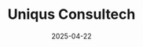 ---  
layout: startup_page  
title: "Uniqus Consultech"  
id: "uniqus.com"  
permalink: "/uniqusconsultechuniqus.com04222025/"  
website: "https://www.uniqus.com"  
funding_round: "Series C"  
funding_amount: "$20M"  
investors: "Nexus Venture Partners, Sorin Investments"  
about: "Uniqus Consultech is a tech-enabled global consulting platform offering solutions in accounting & reporting, finance operations, governance, risk, ESG, and technology. They leverage a unique integrated cloud delivery model and proprietary tech assets to provide specialized, cost-effective, and scalable solutions, disrupting traditional consulting models. Their services cater to a strong market need for modern consulting solutions that blend deep domain expertise with cutting-edge technology and access to a global talent pool."  
markets: "Accounting & Reporting, Business Development, Consulting, Financial Services"  
hq: "San Jose, California, United States"  
founded_year: "2022"  
linkedin: "https://www.linkedin.com/company/uniqus-consultech"  
twitter: "https://twitter.com/UniqusC"  
instagram: ""  
facebook: "https://www.facebook.com/p/Uniqus-Consultech-Inc-100086580627555"  
crunchbase: "https://www.crunchbase.com/organization/uniqus-cosultech"  
pitchbook: "https://pitchbook.com/profiles/company/515806-48"  

date_display: "22-Apr-2025"  
date: "2025-04-22"

# SEO Optimization  
meta_title: "Uniqus Consultech - Series C Funding ($20M)"  
meta_description: "Uniqus Consultech, Uniqus Consultech is a tech-enabled global consulting platform offering solutions in accounting & reporting, finance operations, governance, risk, ESG..."  
meta_keywords: "Uniqus Consultech, Accounting & Reporting, Business Development, Consulting, Financial Services, Series C funding"  
canonical_url: "https://startup.projectstartups.com/uniqusconsultechuniqus.com04222025/"  
---